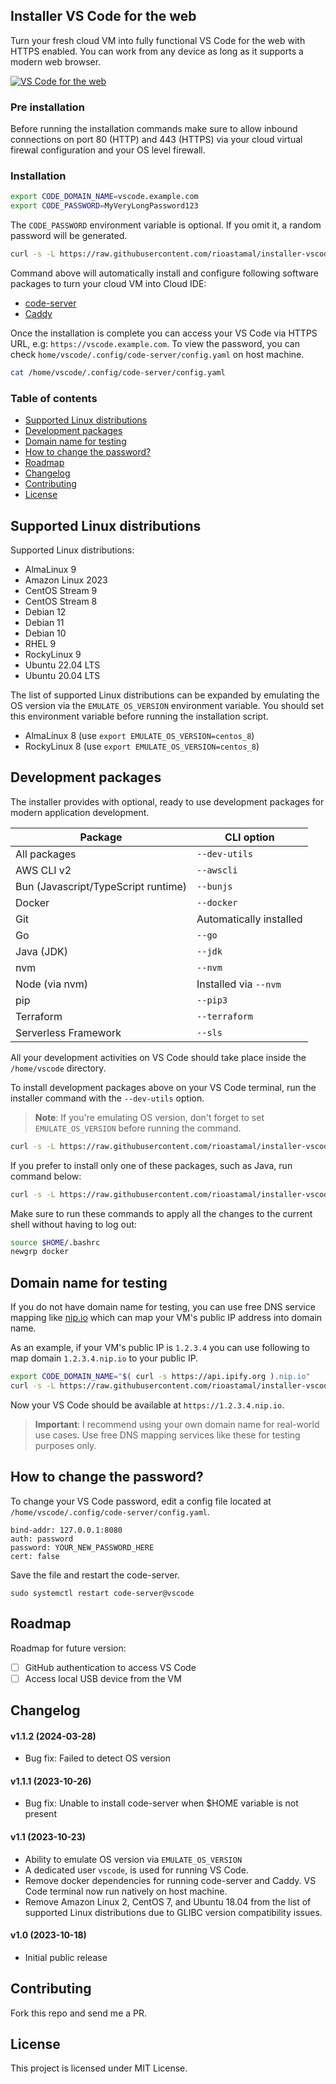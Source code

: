 ## Installer VS Code for the web

Turn your fresh cloud VM into fully functional VS Code for the web with HTTPS enabled. You can work from any device as long as it supports a modern web browser.

[![VS Code for the web](https://github-production-user-asset-6210df.s3.amazonaws.com/469847/275779903-a1b52a3a-6dd7-4b6a-a754-3071fb662ac5.jpg)](https://github-production-user-asset-6210df.s3.amazonaws.com/469847/275777169-60a3fe97-3296-479a-a772-4c0649ff794b.png)

### Pre installation

Before running the installation commands make sure to allow inbound connections on port 80 (HTTP) and 443 (HTTPS) via your cloud virtual firewal configuration and your OS level firewall.

### Installation

```sh
export CODE_DOMAIN_NAME=vscode.example.com
export CODE_PASSWORD=MyVeryLongPassword123
```

The `CODE_PASSWORD` environment variable is optional. If you omit it, a random password will be generated.

```sh
curl -s -L https://raw.githubusercontent.com/rioastamal/installer-vscode-for-web/main/install.sh | bash -s -- --core
```

Command above will automatically install and configure following software packages to turn your cloud VM into Cloud IDE:

- [code-server](https://github.com/coder/code-server)
- [Caddy](https://caddyserver.com/)

Once the installation is complete you can access your VS Code via HTTPS URL, e.g: `https://vscode.example.com`. To view the password, you can check `home/vscode/.config/code-server/config.yaml` on host machine.

```sh
cat /home/vscode/.config/code-server/config.yaml
```

### Table of contents

- [Supported Linux distributions](#supported-linux-distributions)
- [Development packages](#development-packages)
- [Domain name for testing](#domain-name-for-testing)
- [How to change the password?](#how-to-change-the-password)
- [Roadmap](#roadmap)
- [Changelog](#changelog)
- [Contributing](#contributing)
- [License](#license)

## Supported Linux distributions

Supported Linux distributions:

- AlmaLinux 9
- Amazon Linux 2023
- CentOS Stream 9 
- CentOS Stream 8
- Debian 12
- Debian 11
- Debian 10
- RHEL 9
- RockyLinux 9
- Ubuntu 22.04 LTS
- Ubuntu 20.04 LTS

The list of supported Linux distributions can be expanded by emulating the OS version via the `EMULATE_OS_VERSION` environment variable. You should set this environment variable before running the installation script.

- AlmaLinux 8 (use `export EMULATE_OS_VERSION=centos_8`)
- RockyLinux 8 (use `export EMULATE_OS_VERSION=centos_8`)

## Development packages

The installer provides with optional, ready to use development packages for modern application development.

Package | CLI option
--------|-----------
All packages | `--dev-utils`
AWS CLI v2 | `--awscli`
Bun (Javascript/TypeScript runtime) | `--bunjs`
Docker | `--docker`
Git | Automatically installed
Go | `--go`
Java (JDK) | `--jdk`
nvm | `--nvm`
Node (via nvm) | Installed via `--nvm`
pip | `--pip3`
Terraform | `--terraform`
Serverless Framework | `--sls`

All your development activities on VS Code should take place inside the `/home/vscode` directory.

To install development packages above on your VS Code terminal, run the installer command with the `--dev-utils` option.

> **Note**: If you're emulating OS version, don't forget to set `EMULATE_OS_VERSION` before running the command.

```sh
curl -s -L https://raw.githubusercontent.com/rioastamal/installer-vscode-for-web/main/install.sh | bash -s -- --dev-utils
```

If you prefer to install only one of these packages, such as Java, run command below:

```sh
curl -s -L https://raw.githubusercontent.com/rioastamal/installer-vscode-for-web/main/install.sh | bash -s -- --jdk
```

Make sure to run these commands to apply all the changes to the current shell without having to log out:

```sh
source $HOME/.bashrc
newgrp docker
```

## Domain name for testing

If you do not have domain name for testing, you can use free DNS service mapping like [nip.io](https://nip.io) which can map your VM's public IP address into domain name.

As an example, if your VM's public IP is `1.2.3.4` you can use following to map domain `1.2.3.4.nip.io` to your public IP.

```sh
export CODE_DOMAIN_NAME="$( curl -s https://api.ipify.org ).nip.io"
curl -s -L https://raw.githubusercontent.com/rioastamal/installer-vscode-for-web/main/install.sh | bash -s -- --core
```

Now your VS Code should be available at `https://1.2.3.4.nip.io`.

> **Important**: I recommend using your own domain name for real-world use cases. Use free DNS mapping services like these for testing purposes only.

## How to change the password?

To change your VS Code password, edit a config file located at `/home/vscode/.config/code-server/config.yaml`.

```
bind-addr: 127.0.0.1:8080
auth: password
password: YOUR_NEW_PASSWORD_HERE
cert: false
```

Save the file and restart the code-server.

```
sudo systemctl restart code-server@vscode
```

## Roadmap

Roadmap for future version:

- [ ] GitHub authentication to access VS Code
- [ ] Access local USB device from the VM

## Changelog

#### v1.1.2 (2024-03-28)

- Bug fix: Failed to detect OS version

#### v1.1.1 (2023-10-26)

- Bug fix: Unable to install code-server when $HOME variable is not present

#### v1.1 (2023-10-23)

- Ability to emulate OS version via `EMULATE_OS_VERSION`
- A dedicated user `vscode`, is used for running VS Code.
- Remove docker dependencies for running code-server and Caddy. VS Code terminal now run natively on host machine.
- Remove Amazon Linux 2, CentOS 7, and Ubuntu 18.04 from the list of supported Linux distributions due to GLIBC version compatibility issues.

#### v1.0 (2023-10-18)

- Initial public release

## Contributing

Fork this repo and send me a PR.

## License

This project is licensed under MIT License.
